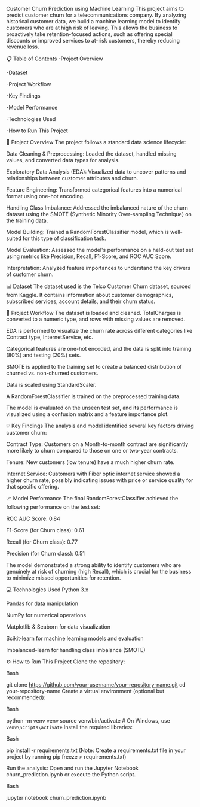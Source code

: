 Customer Churn Prediction using Machine Learning
This project aims to predict customer churn for a telecommunications company. By analyzing historical customer data, we build a machine learning model to identify customers who are at high risk of leaving. This allows the business to proactively take retention-focused actions, such as offering special discounts or improved services to at-risk customers, thereby reducing revenue loss.

📋 Table of Contents
-Project Overview

-Dataset

-Project Workflow

-Key Findings

-Model Performance

-Technologies Used

-How to Run This Project

📝 Project Overview
The project follows a standard data science lifecycle:

Data Cleaning & Preprocessing: Loaded the dataset, handled missing values, and converted data types for analysis.

Exploratory Data Analysis (EDA): Visualized data to uncover patterns and relationships between customer attributes and churn.

Feature Engineering: Transformed categorical features into a numerical format using one-hot encoding.

Handling Class Imbalance: Addressed the imbalanced nature of the churn dataset using the SMOTE (Synthetic Minority Over-sampling Technique) on the training data.

Model Building: Trained a RandomForestClassifier model, which is well-suited for this type of classification task.

Model Evaluation: Assessed the model's performance on a held-out test set using metrics like Precision, Recall, F1-Score, and ROC AUC Score.

Interpretation: Analyzed feature importances to understand the key drivers of customer churn.

📊 Dataset
The dataset used is the Telco Customer Churn dataset, sourced from Kaggle. It contains information about customer demographics, subscribed services, account details, and their churn status.

🚀 Project Workflow
The dataset is loaded and cleaned. TotalCharges is converted to a numeric type, and rows with missing values are removed.

EDA is performed to visualize the churn rate across different categories like Contract type, InternetService, etc.

Categorical features are one-hot encoded, and the data is split into training (80%) and testing (20%) sets.

SMOTE is applied to the training set to create a balanced distribution of churned vs. non-churned customers.

Data is scaled using StandardScaler.

A RandomForestClassifier is trained on the preprocessed training data.

The model is evaluated on the unseen test set, and its performance is visualized using a confusion matrix and a feature importance plot.

💡 Key Findings
The analysis and model identified several key factors driving customer churn:

Contract Type: Customers on a Month-to-month contract are significantly more likely to churn compared to those on one or two-year contracts.

Tenure: New customers (low tenure) have a much higher churn rate.

Internet Service: Customers with Fiber optic internet service showed a higher churn rate, possibly indicating issues with price or service quality for that specific offering.

📈 Model Performance
The final RandomForestClassifier achieved the following performance on the test set:

ROC AUC Score: 0.84

F1-Score (for Churn class): 0.61

Recall (for Churn class): 0.77

Precision (for Churn class): 0.51

The model demonstrated a strong ability to identify customers who are genuinely at risk of churning (high Recall), which is crucial for the business to minimize missed opportunities for retention.

💻 Technologies Used
Python 3.x

Pandas for data manipulation

NumPy for numerical operations

Matplotlib & Seaborn for data visualization

Scikit-learn for machine learning models and evaluation

Imbalanced-learn for handling class imbalance (SMOTE)

⚙️ How to Run This Project
Clone the repository:

Bash

git clone https://github.com/your-username/your-repository-name.git
cd your-repository-name
Create a virtual environment (optional but recommended):

Bash

python -m venv venv
source venv/bin/activate  # On Windows, use `venv\Scripts\activate`
Install the required libraries:

Bash

pip install -r requirements.txt
(Note: Create a requirements.txt file in your project by running pip freeze > requirements.txt)

Run the analysis:
Open and run the Jupyter Notebook churn_prediction.ipynb or execute the Python script.

Bash

jupyter notebook churn_prediction.ipynb
